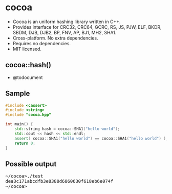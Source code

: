 cocoa
=====

- Cocoa is an uniform hashing library written in C++.
- Provides interface for CRC32, CRC64, GCRC, RS, JS, PJW, ELF, BKDR, SBDM, DJB, DJB2, BP, FNV, AP, BJ1, MH2, SHA1.
- Cross-platform. No extra dependencies.
- Requires no dependencies.
- MIT licensed.

cocoa::hash()
-------------

- @todocument

Sample
------
```c++
#include <cassert>
#include <string>
#include "cocoa.hpp"

int main() {
    std::string hash = cocoa::SHA1("hello world");
    std::cout << hash << std::endl;
    assert( cocoa::SHA1("hello world") == cocoa::SHA1("hello world") );
    return 0;
}
```

Possible output
---------------
<pre>
~/cocoa>./test
dea3c171abcdfb3e8380d6860630f618eb6e074f
~/cocoa>
</pre>
